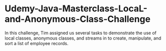 # Udemy-Java-Masterclass-LocaL-and-Anonymous-Class-Challenge
In this challenge, Tim assigned us several tasks to demonstrate the use of local classes, anonymous classes, and streams in to create, manipulate, and sort a list of employee records.
